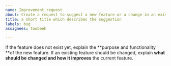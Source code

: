 ```yaml
---
name: Improvement request
about: Create a request to suggest a new feature or a change in an existing feature
title: a short title which describes the suggestion
labels: bug
assignees: toobeeh

---
```


If the feature does not exist yet, explain the **purpose and functionality **of the new feature.
If an existing feature should be changed, explain **what should be changed and how it improves** the current feature.
